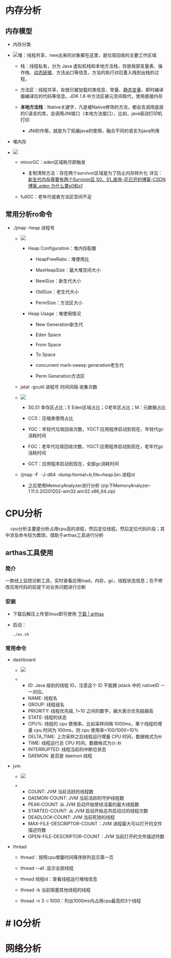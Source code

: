 # 内存分析

## 内存模型

- 内存分类

- ![](../image/xingnengfenxi/2023-02-28-16-07-14-image.png)堆：线程共享，new出来的对象都在这里，是垃圾回收的主要工作区域
  
  - 栈：线程私有，分为 Java 虚拟机栈和本地方法栈，存放局部变量表、操作栈、[动态链接](https://so.csdn.net/so/search?q=%E5%8A%A8%E6%80%81%E9%93%BE%E6%8E%A5&spm=1001.2101.3001.7020)、方法出口等信息，方法的执行对应着入栈到出栈的过程。
  
  - 方法区：线程共享，存放已被加载的类信息、常量、[静态变量](https://so.csdn.net/so/search?q=%E9%9D%99%E6%80%81%E5%8F%98%E9%87%8F&spm=1001.2101.3001.7020)、即时编译器编译后的代码等信息，JDK 1.8 中方法区被元空间取代，使用直接内存
  
  - **本地方法栈**：Native关键字，凡是被Native修饰的方法，都会去调用底层的C语言的库，会调用JNI接口（本地方法接口），比如，java驱动打印机打印
    
    - JNI的作用，就是为了拓展java的使用，融合不同的语言为java所用

- 堆内存

- ![](../image/xingnengfenxi/2023-02-28-16-12-00-image.png)
  
  - minorGC：eden区域耗尽即触发
    
    - 复制清除方法：存在两个survivor区域是为了防止内存碎片化 详见：[新生代内存需要有两个Survivor区 S0、S1_彼岸-花已开的博客-CSDN博客_eden 为什么要s0和s1](https://blog.csdn.net/szw906689771/article/details/111588722)
  
  - fullGC：老年代或者方法区空间不足

## 常用分析ro命令

- ./jmap -heap 进程号
  
  - ![](../image/xingnengfenxi/2023-02-28-15-53-43-image.png)
    
    - Heap Configuration：堆内存配置
      
      - HeapFreeRatio：堆使用比
      
      - MaxHeapSize：最大堆空间大小
      
      - NewSize：新生代大小
      
      - OldSize：老生代大小
      
      - PermSize：方法区大小
    
    - Heap Usage：堆使用情况
      
      - New Generation新生代
      
      - Eden Space
      
      - From Space
      
      - To Space
      
      - concurrent mark-sweep generation老生代
      
      - Perm Generation方法区
  
  - jstat -gcutil 进程号 时间间隔 收集次数
  
  - ![](../image/xingnengfenxi/2023-02-28-16-28-48-image.png)
    
    - S0,S1 幸存区占比；E Eden区域占比；O老年区占比；M：元数据占比
    
    - CCS：压缩类使用占比
    
    - YGC：年轻代垃圾回收次数，YGCT:应用程序启动到现在，年轻代gc消耗时间
    
    - FGC：老年代垃圾回收次数，YGCT:应用程序启动到现在，老年代gc消耗时间
    
    - GCT：应用程序启动到现在，全部gc消耗时间
  
  - /jmap -F  -J-d64 -dump:format=b,file=heap.bin 进程id
    
    - 之后使用MemoryAnalyzer进行分析 (zip下MemoryAnalyzer-1.11.0.20201202-win32.win32.x86_64.zip)

# CPU分析

    cpu分析主要是分析占用cpu高的进程，然后定位线程，然后定位代码片段；其中涉及命令较为繁琐，借助于arthas工具进行分析

## arthas工具使用

### 简介

一款线上监控诊断工具，实时查看应用load，内存，gc，线程状态信息；在不修改应用代码的前提下对业务问题进行诊断

### 安装

- 下载后解压上传至linux即可使用  [下载 | arthas](https://arthas.aliyun.com/doc/download.html)

- 启动： 
  
  ```
  ./as.sh
  ```

### 常用命令

- dashboard
  
  - ![](../image/xingnengfenxi/2023-02-28-14-54-52-image.png)
  
  - - ID: Java 级别的线程 ID，注意这个 ID 不能跟 jstack 中的 nativeID 一一对应。
    - NAME: 线程名
    - GROUP: 线程组名
    - PRIORITY: 线程优先级, 1~10 之间的数字，越大表示优先级越高
    - STATE: 线程的状态
    - CPU%: 线程的 cpu 使用率。比如采样间隔 1000ms，某个线程的增量 cpu 时间为 100ms，则 cpu 使用率=100/1000=10%
    - DELTA_TIME: 上次采样之后线程运行增量 CPU 时间，数据格式为`秒`
    - TIME: 线程运行总 CPU 时间，数据格式为`分:秒`
    - INTERRUPTED: 线程当前的中断位状态
    - DAEMON: 是否是 daemon 线程

- jvm
  
  - ![](../image/xingnengfenxi/2023-02-28-14-52-27-image.png)
  
  - - COUNT: JVM 当前活跃的线程数
    - DAEMON-COUNT: JVM 当前活跃的守护线程数
    - PEAK-COUNT: 从 JVM 启动开始曾经活着的最大线程数
    - STARTED-COUNT: 从 JVM 启动开始总共启动过的线程次数
    - DEADLOCK-COUNT: JVM 当前死锁的线程
    - MAX-FILE-DESCRIPTOR-COUNT：JVM 进程最大可以打开的文件描述符数
    - OPEN-FILE-DESCRIPTOR-COUNT：JVM 当前打开的文件描述符数

- thread
  
  - thread：按照cpu增量时间降序排列显示第一页
  
  - thread --all :显示全部线程
  
  - thread 线程id：查看线程运行堆栈信息
  
  - thread -b 当前阻塞其他线程的线程
  
  - thread -n 3 -i 1000：列出1000ms内占用cpu最高的3个线程

# # IO分析

# 网络分析
